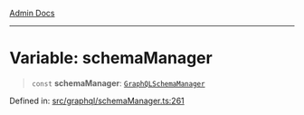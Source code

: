 [Admin Docs](/)

***

# Variable: schemaManager

> `const` **schemaManager**: [`GraphQLSchemaManager`](../classes/GraphQLSchemaManager.md)

Defined in: [src/graphql/schemaManager.ts:261](https://github.com/Sourya07/talawa-api/blob/aac5f782223414da32542752c1be099f0b872196/src/graphql/schemaManager.ts#L261)
